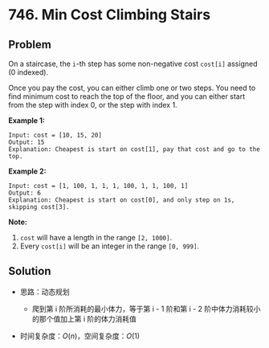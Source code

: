 # 746. Min Cost Climbing Stairs

## Problem

On a staircase, the `i`-th step has some non-negative cost `cost[i]` assigned (0 indexed).

Once you pay the cost, you can either climb one or two steps. You need to find minimum cost to reach the top of the floor, and you can either start from the step with index 0, or the step with index 1.

**Example 1:**

```
Input: cost = [10, 15, 20]
Output: 15
Explanation: Cheapest is start on cost[1], pay that cost and go to the top.
```


**Example 2:**

```
Input: cost = [1, 100, 1, 1, 1, 100, 1, 1, 100, 1]
Output: 6
Explanation: Cheapest is start on cost[0], and only step on 1s, skipping cost[3].
```


**Note:**

1. `cost` will have a length in the range `[2, 1000]`.
2. Every `cost[i]` will be an integer in the range `[0, 999]`.

## Solution

- 思路：动态规划

  - 爬到第 i 阶所消耗的最小体力，等于第 i - 1 阶和第 i - 2 阶中体力消耗较小的那个值加上第 i 阶的体力消耗值

- 时间复杂度：$O(n)$，空间复杂度：$O(1)$

  
